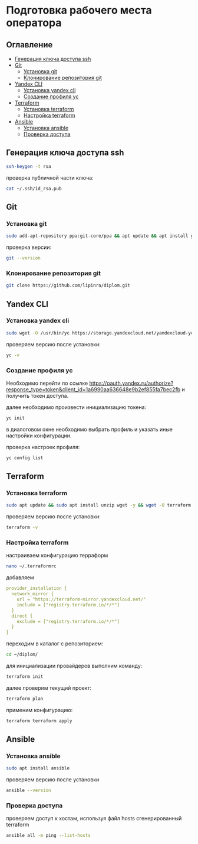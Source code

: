 # Подготовка рабочего места оператора

## Оглавление

* [Генерация ключа доступа ssh](#Генерация-ключа-доступа-ssh)
* [Git](#Git)
    * [Установка git](#Установка-git)
    * [Клонирование репозитория git](#Клонирование-репозитория-git)
* [Yandex CLI](#Yandex-CLI)
    * [Установка yandex cli](#Установка-yandex-cli)
    * [Создание профиля yc](#Создание-профиля-yc)
* [Terraform](#Terraform)
    * [Установка terraform](#Установка-terraform)
    * [Настройка terraform](#Настройка-terraform)
* [Ansible](#Ansible)
    * [Установка ansible](#Установка-ansible)
    * [Проверка доступа](#Проверка-доступа)

## Генерация ключа доступа ssh

``` bash
ssh-keygen -t rsa
```

проверка публичной части ключа:

``` bash
cat ~/.ssh/id_rsa.pub
```

## Git

### Установка git

``` bash
sudo add-apt-repository ppa:git-core/ppa && apt update && apt install git
```

проверка версии:

``` bash
git --version
```

### Клонирование репозитория git

``` bash
git clone https://github.com/lipinra/diplom.git
```

## Yandex CLI

### Установка yandex cli

``` bash
sudo wget -O /usr/bin/yc https://storage.yandexcloud.net/yandexcloud-yc/release/0.109.0/linux/amd64/yc && sudo chmod +x /usr/bin/yc
```

проверяем версию после установки:

``` bash
yc -v
```

### Создание профиля yc

Необходимо перейти по ссылке https://oauth.yandex.ru/authorize?response_type=token&client_id=1a6990aa636648e9b2ef855fa7bec2fb и получить токен доступа.

далее необходимо произвести инициализацию токена:

``` bash
yc init
```

в диалоговом окне необходимо выбрать профиль и указать иные настройки конфигурации.

проверка настроек профиля:

``` bash
yc config list
```

## Terraform

### Установка terraform

``` bash
sudo apt update && sudo apt install unzip wget -y && wget -O terraform.zip https://hashicorp-releases.yandexcloud.net/terraform/1.5.5/terraform_1.5.5_linux_amd64.zip && sudo unzip terraform.zip -d /usr/bin/ && rm terraform.zip && sudo chmod +x /usr/bin/terraform     
```

проверяем версию после установки:

``` bash
terraform -v
```

### Настройка terraform

настраиваем конфигурацию терраформ

``` bash
nano ~/.terraformrc
```

добавляем

``` yaml
provider_installation {
  network_mirror {
    url = "https://terraform-mirror.yandexcloud.net/"
    include = ["registry.terraform.io/*/*"]
  }
  direct {
    exclude = ["registry.terraform.io/*/*"]
  }
}
```

переходим в каталог с репозиторием:

``` bash
cd ~/diplom/
```

для инициализации провайдеров выполним команду:

``` bash
terraform init
```
далее проверим текущий проект:

``` bash
terraform plan
```

применим конфигурацию:

``` bash
terraform terraform apply
```

## Ansible

### Установка ansible

``` bash
sudo apt install ansible
```

проверяем версию после установки

``` bash
ansible --version
```

### Проверка доступа

проверяем доступ к хостам, используя файл hosts сгенерированный terraform

``` bash
ansible all -m ping --list-hosts
```

